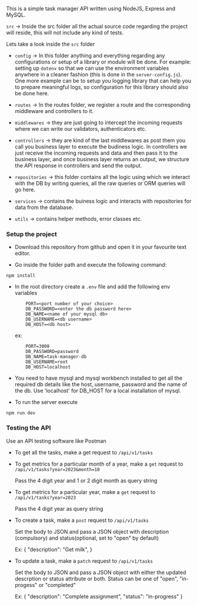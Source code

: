 This is a simple task manager API written using NodeJS, Express and MySQL.


`src` -> Inside the src folder all the actual source code regarding the project will reside, this will not include any kind of tests.

Lets take a look inside the `src` folder

 - `config` -> In this folder anything and everything regarding any configurations or setup of a library or module will be done. For example: setting up `dotenv` so that we can use the environment variables anywhere in a cleaner fashion (this is done in the `server-config.js`). One more example can be to setup you logging library that can help you to prepare meaningful logs, so configuration for this library should also be done here. 

 - `routes` -> In the routes folder, we register a route and the corresponding middleware and controllers to it. 

 - `middlewares` -> they are just going to intercept the incoming requests where we can write our validators, authenticators etc. 

 - `controllers` -> they are kind of the last middlewares as post them you call you business layer to execute the budiness logic. In controllers we just receive the incoming requests and data and then pass it to the business layer, and once business layer returns an output, we structure the API response in controllers and send the output. 

 - `repositories` -> this folder contains all the logic using which we interact with the DB by writing queries, all the raw queries or ORM queries will go here.

 - `services` -> contains the buiness logic and interacts with repositories for data from the database.

 - `utils` -> contains helper methods, error classes etc.

### Setup the project

 - Download this repository from github and open it in your favourite text editor. 
  
 - Go inside the folder path and execute the following command:
  ```
  npm install
  ```
 - In the root directory create a `.env` file and add the following env variables
    ```
        PORT=<port number of your choice>
        DB_PASSWORD=<enter the db password here>
        DB_NAME=<name of your mysql db>
        DB_USERNAME=<db username>
        DB_HOST=<db host>
    ```
    ex: 
    ```
        PORT=3000
        DB_PASSWORD=password
        DB_NAME=task-manager-db
        DB_USERNAME=root
        DB_HOST=localhost
    ```
 - You need to have mysql and mysql workbench installed to get all the required db details like the host, username, password and the name of the db. Use 'localhost' for DB_HOST for a local installation of mysql.

 - To run the server execute
 ```
 npm run dev
 ```


### Testing the API

Use an API testing software like Postman
- To get all the tasks, make a get request to ```/api/v1/tasks```

- To get metrics for a particular month of a year, make a `get` request to ```/api/v1/tasks?year=2023&month=10```

  Pass the 4 digit year and 1 or 2 digit month as query string

- To get metrics for a particular year, make a `get` request to ```/api/v1/tasks?year=2023```

  Pass the 4 digit year as query string
  
- To create a task, make a `post` request to ```/api/v1/tasks```
  
  Set the body to JSON and pass a JSON object with description (compulsory) and status(optional, set to "open" by default)

  Ex: {
    "description": "Get milk",
  }

- To update a task, make a `patch` request to ```/api/v1/tasks```

  Set the body to JSON and pass a JSON object with either the updated descrption or status attribute or both. Status can be one of "open", "in-progess" or "completed"

  Ex: {
    "description": "Complete assignment",
    "status": "in-progress"
  }
  